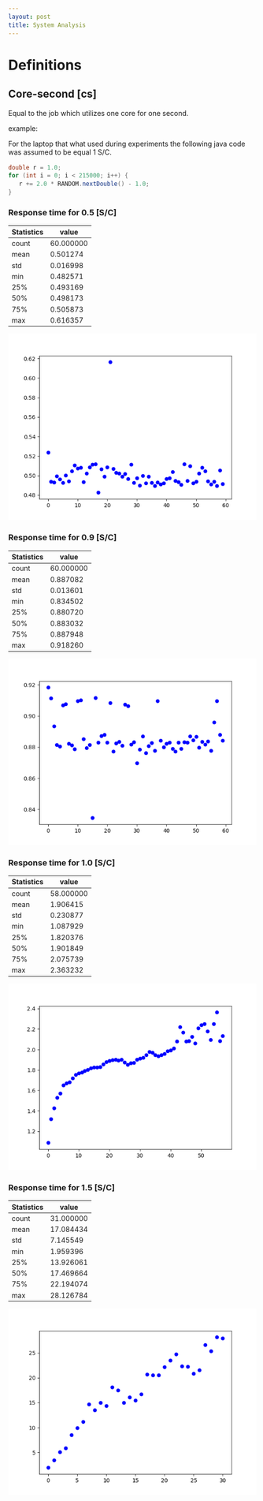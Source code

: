```yaml
---
layout: post
title: System Analysis 
---
```


# Definitions

## Core-second [cs]
>
Equal to the job which utilizes one core for one second.
> 

example:

For the laptop that what used during experiments the following java code was assumed to be equal 1 S/C.
```java
double r = 1.0;
for (int i = 0; i < 215000; i++) {
   r += 2.0 * RANDOM.nextDouble() - 1.0;
}
```

### Response time for 0.5 [S/C] 

| Statistics | value     |
|------------| ----------|
|count       |  60.000000|
|mean        |   0.501274|
|std         |   0.016998|
|min         |   0.482571|
|25%         |   0.493169|
|50%         |   0.498173|
|75%         |   0.505873|
|max         |   0.616357|

![system anaysis](/images/system_analysis_0_5_core_second.png)


### Response time for 0.9 [S/C]

| Statistics | value     |
|------------| ----------|
|count       | 60.000000 |
|mean        | 0.887082  |
|std         | 0.013601  | 
|min         | 0.834502  |
|25%         | 0.880720  |
|50%         | 0.883032  | 
|75%         | 0.887948  |
|max         | 0.918260  |

![system anaysis](/images/system_analysis_0_9_core_second.png)



### Response time for 1.0 [S/C]

| Statistics | value     |
|------------| ----------|
|count       | 58.000000 |
|mean        | 1.906415  |
|std         | 0.230877  |
|min         | 1.087929  |
|25%         | 1.820376  |
|50%         | 1.901849  |
|75%         | 2.075739  |
|max         | 2.363232  |

![system anaysis](/images/system_analysis_1_0_core_second.png)



### Response time for 1.5 [S/C]

| Statistics | value     |
|------------| ----------|
|count       |31.000000  |
|mean        |17.084434  |
|std         |7.145549   |
|min         |1.959396   |
|25%         |13.926061  |
|50%         |17.469664  |
|75%         |22.194074  |
|max         |28.126784  |

![system anaysis](/images/system_analysis_1_5_core_second.png)


